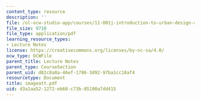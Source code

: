 ```yaml
---
content_type: resource
description: ''
file: /ol-ocw-studio-app/courses/11-001j-introduction-to-urban-design-and-development-spring-2006/d3a1aa521272eb60c73b85190a7dd415_imageatt.pdf
file_size: 9710
file_type: application/pdf
learning_resource_types:
- Lecture Notes
license: https://creativecommons.org/licenses/by-nc-sa/4.0/
ocw_type: OCWFile
parent_title: Lecture Notes
parent_type: CourseSection
parent_uid: d82c8a8a-46ef-1786-3d92-97ba1cc18af4
resourcetype: Document
title: imageatt.pdf
uid: d3a1aa52-1272-eb60-c73b-85190a7dd415
---
```

